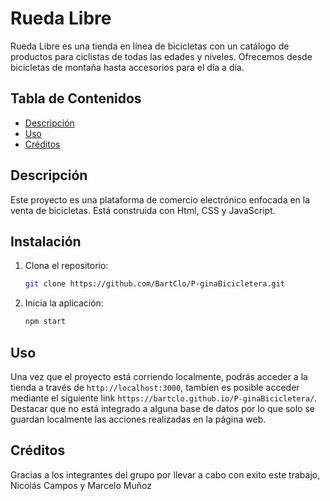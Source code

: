 # Rueda Libre

Rueda Libre es una tienda en línea de bicicletas con un catálogo de productos para ciclistas de todas las edades y niveles. Ofrecemos desde bicicletas de montaña hasta accesorios para el día a día.

## Tabla de Contenidos

- [Descripción](#descripción)
- [Uso](#uso)
- [Créditos](#créditos)

## Descripción

Este proyecto es una plataforma de comercio electrónico enfocada en la venta de bicicletas. Está construida con Html, CSS y JavaScript.

## Instalación

1. Clona el repositorio:
    ```bash
    git clone https://github.com/BartClo/P-ginaBicicletera.git
    ```


2. Inicia la aplicación:
    ```bash
    npm start
    ```

## Uso

Una vez que el proyecto está corriendo localmente, podrás acceder a la tienda a través de `http://localhost:3000`, tambíen es posible acceder mediante el siguiente link `https://bartclo.github.io/P-ginaBicicletera/`.
Destacar que no está integrado a alguna base de datos por lo que solo se guardan localmente las acciones realizadas en la página web.



## Créditos

Gracias a los integrantes del grupo por llevar a cabo con exito este trabajo, Nicolás Campos y Marcelo Muñoz
